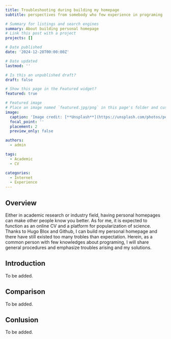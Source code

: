 ```yaml
---
title: Troubleshooting during building my homepage
subtitle: perspectives from somebody who few experience in programing 

# Summary for listings and search engines
summary: About building personal homepage
# Link this post with a project
projects: []

# Date published
date: '2024-12-28T00:00:00Z'

# Date updated
lastmod: ''

# Is this an unpublished draft?
draft: false

# Show this page in the Featured widget?
featured: true

# Featured image
# Place an image named `featured.jpg/png` in this page's folder and customize its options here.
image:
  caption: 'Image credit: [**Unsplash**](https://unsplash.com/photos/person-holding-pencil-near-laptop-computer-5fNmWej4tAA)'
  focal_point: ''
  placement: 2
  preview_only: false

authors:
  - admin

tags:
  - Academic
  - CV

categories:
  - Internet
  - Experience
---
```



## Overview

Either in academic research or industry field, having personal homepages can make other people know you better. As for me, it is expected to function as an online CV and a platform for popularization of science. Thanks to Hugo Blox and Github, I can build my personal homepage and there have still existed too many trobles than expectation. Herein, as a common person with few knowledges about programing, I will share general procedures and emphasize troubles arising and my solutions.  

## Introduction

To be added.

## Comparison

To be added. 

## Conlusion

To be added.
